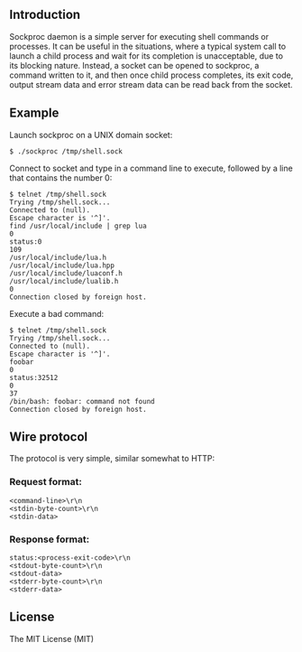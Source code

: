 ## Introduction

Sockproc daemon is a simple server for executing shell commands or processes.
It can be useful in the situations, where a typical system call to launch 
a child process and wait for its completion is unacceptable, due to its 
blocking nature. Instead, a socket can be opened to sockproc, a command 
written to it, and then once child process completes, its exit code, 
output stream data and error stream data can be read back from the socket.


## Example

Launch sockproc on a UNIX domain socket:

    $ ./sockproc /tmp/shell.sock

Connect to socket and type in a command line to execute, followed
by a line that contains the number 0:

    $ telnet /tmp/shell.sock
    Trying /tmp/shell.sock...
    Connected to (null).
    Escape character is '^]'.
    find /usr/local/include | grep lua
    0
    status:0
    109
    /usr/local/include/lua.h
    /usr/local/include/lua.hpp
    /usr/local/include/luaconf.h
    /usr/local/include/lualib.h
    0
    Connection closed by foreign host.

Execute a bad command:

    $ telnet /tmp/shell.sock
    Trying /tmp/shell.sock...
    Connected to (null).
    Escape character is '^]'.
    foobar
    0
    status:32512
    0
    37
    /bin/bash: foobar: command not found
    Connection closed by foreign host.


## Wire protocol

The protocol is very simple, similar somewhat to HTTP:

### Request format:

    <command-line>\r\n
    <stdin-byte-count>\r\n
    <stdin-data>

### Response format:

    status:<process-exit-code>\r\n
    <stdout-byte-count>\r\n
    <stdout-data>
    <stderr-byte-count>\r\n
    <stderr-data>


## License 
The MIT License (MIT)

